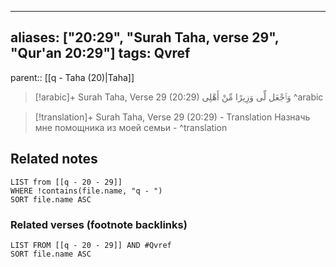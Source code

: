 
---
aliases: ["20:29", "Surah Taha, verse 29", "Qur'an 20:29"]
tags: Qvref
---

parent:: [[q - Taha (20)|Taha]]

> [!arabic]+ Surah Taha, Verse 29 (20:29)
> <span class="quran-arabic">وَٱجْعَل لِّى وَزِيرًا مِّنْ أَهْلِى</span>
^arabic

> [!translation]+ Surah Taha, Verse 29 (20:29) - Translation
> Назначь мне помощника из моей семьи -
^translation



## Related notes
```dataview
LIST from [[q - 20 - 29]]
WHERE !contains(file.name, "q - ")
SORT file.name ASC
```

### Related verses (footnote backlinks)
```dataview
LIST FROM [[q - 20 - 29]] AND #Qvref
SORT file.name ASC
```

